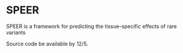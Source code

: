 # SPEER
SPEER is a framework for predicting the tissue-specific effects of rare variants

Source code be available by 12/5.
